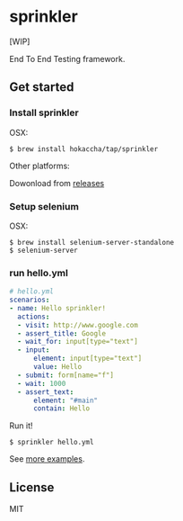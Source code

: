 sprinkler
====================

[WIP]

End To End Testing framework.

Get started
--------------

### Install sprinkler

OSX:

```
$ brew install hokaccha/tap/sprinkler
```

Other platforms:

Dowonload from [releases](https://github.com/hokaccha/sprinkler/releases)

### Setup selenium

OSX:

```
$ brew install selenium-server-standalone
$ selenium-server
```

### run hello.yml

```yaml
# hello.yml
scenarios:
- name: Hello sprinkler!
  actions:
  - visit: http://www.google.com
  - assert_title: Google
  - wait_for: input[type="text"]
  - input:
      element: input[type="text"]
      value: Hello
  - submit: form[name="f"]
  - wait: 1000
  - assert_text:
      element: "#main"
      contain: Hello
```

Run it!

```
$ sprinkler hello.yml
```

See [more examples](https://github.com/hokaccha/sprinkler/tree/master/example).

License
--------------

MIT
